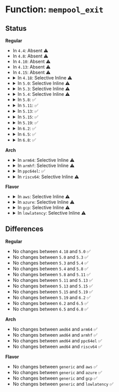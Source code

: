 # Function: <code>mempool_exit</code>

## Status
<b>Regular</b>
<ul>
<li>
In <code>4.4</code>: Absent ⚠️
</li>
<li>
In <code>4.8</code>: Absent ⚠️
</li>
<li>
In <code>4.10</code>: Absent ⚠️
</li>
<li>
In <code>4.13</code>: Absent ⚠️
</li>
<li>
In <code>4.15</code>: Absent ⚠️
</li>
<li>
<details>
<summary>In <code>4.18</code>: Selective Inline ⚠️</summary>

```c
void mempool_exit(mempool_t *pool);
```

**Collision:** Unique Global

**Inline:** Selective

**Transformation:** False

**Instances:**

```
In mm/mempool.c (ffffffff811f0f80)
Location: mm/mempool.c:151
Inline: True
Direct callers:
  - mm/mempool.c:mempool_destroy
  - block/bio.c:bioset_exit
  - block/bio.c:bioset_exit
  - block/bio-integrity.c:bioset_integrity_free
  - block/bio-integrity.c:bioset_integrity_free
  - drivers/md/dm-io.c:dm_io_client_destroy
  - drivers/md/dm-io.c:dm_io_client_create
  - drivers/md/dm-kcopyd.c:dm_kcopyd_client_destroy
  - drivers/md/dm-kcopyd.c:dm_kcopyd_client_create
```
**Symbols:**

```
ffffffff811f0f80-ffffffff811f0fe7: mempool_exit (STB_GLOBAL)
```
</details>
</li>
<li>
<details>
<summary>In <code>5.0</code>: Selective Inline ⚠️</summary>

```c
void mempool_exit(mempool_t *pool);
```

**Collision:** Unique Global

**Inline:** Selective

**Transformation:** False

**Instances:**

```
In mm/mempool.c (ffffffff81202de0)
Location: mm/mempool.c:151
Inline: True
Direct callers:
  - mm/mempool.c:mempool_destroy
  - block/bio.c:bioset_exit
  - block/bio.c:bioset_exit
  - block/bio-integrity.c:bioset_integrity_free
  - block/bio-integrity.c:bioset_integrity_free
  - drivers/md/dm-io.c:dm_io_client_destroy
  - drivers/md/dm-io.c:dm_io_client_create
  - drivers/md/dm-kcopyd.c:dm_kcopyd_client_destroy
  - drivers/md/dm-kcopyd.c:dm_kcopyd_client_create
```
**Symbols:**

```
ffffffff81202de0-ffffffff81202e47: mempool_exit (STB_GLOBAL)
```
</details>
</li>
<li>
<details>
<summary>In <code>5.3</code>: Selective Inline ⚠️</summary>

```c
void mempool_exit(mempool_t *pool);
```

**Collision:** Unique Global

**Inline:** Selective

**Transformation:** False

**Instances:**

```
In mm/mempool.c (ffffffff8121a1e0)
Location: mm/mempool.c:151
Inline: True
Direct callers:
  - mm/mempool.c:mempool_destroy
  - block/bio.c:bioset_exit
  - block/bio.c:bioset_exit
  - block/bio-integrity.c:bioset_integrity_free
  - block/bio-integrity.c:bioset_integrity_free
  - drivers/md/dm-io.c:dm_io_client_destroy
  - drivers/md/dm-io.c:dm_io_client_create
  - drivers/md/dm-kcopyd.c:dm_kcopyd_client_destroy
  - drivers/md/dm-kcopyd.c:dm_kcopyd_client_create
```
**Symbols:**

```
ffffffff8121a1e0-ffffffff8121a236: mempool_exit (STB_GLOBAL)
```
</details>
</li>
<li>
<details>
<summary>In <code>5.4</code>: Selective Inline ⚠️</summary>

```c
void mempool_exit(mempool_t *pool);
```

**Collision:** Unique Global

**Inline:** Selective

**Transformation:** False

**Instances:**

```
In mm/mempool.c (ffffffff81227b50)
Location: mm/mempool.c:151
Inline: True
Direct callers:
  - mm/mempool.c:mempool_destroy
  - block/bio.c:bioset_exit
  - block/bio.c:bioset_exit
  - block/bio-integrity.c:bioset_integrity_free
  - block/bio-integrity.c:bioset_integrity_free
  - drivers/md/dm-io.c:dm_io_client_destroy
  - drivers/md/dm-io.c:dm_io_client_create
  - drivers/md/dm-kcopyd.c:dm_kcopyd_client_destroy
  - drivers/md/dm-kcopyd.c:dm_kcopyd_client_create
```
**Symbols:**

```
ffffffff81227b50-ffffffff81227ba6: mempool_exit (STB_GLOBAL)
```
</details>
</li>
<li>
<details>
<summary>In <code>5.8</code>: ✅</summary>

```c
void mempool_exit(mempool_t *pool);
```

**Collision:** Unique Global

**Inline:** No

**Transformation:** False

**Instances:**

```
In mm/mempool.c (ffffffff812544c0)
Location: mm/mempool.c:151
Inline: False
Direct callers:
  - mm/mempool.c:mempool_destroy
  - block/bio.c:bioset_init
  - block/bio.c:bioset_init
  - block/bio-integrity.c:bioset_integrity_free
  - block/bio-integrity.c:bioset_integrity_free
  - drivers/md/md.c:md_free
  - drivers/md/dm-io.c:dm_io_client_destroy
  - drivers/md/dm-io.c:dm_io_client_create
  - drivers/md/dm-kcopyd.c:dm_kcopyd_client_destroy
  - drivers/md/dm-kcopyd.c:dm_kcopyd_client_create
```
**Symbols:**

```
ffffffff812544c0-ffffffff81254516: mempool_exit (STB_GLOBAL)
```
</details>
</li>
<li>
<details>
<summary>In <code>5.11</code>: ✅</summary>

```c
void mempool_exit(mempool_t *pool);
```

**Collision:** Unique Global

**Inline:** No

**Transformation:** False

**Instances:**

```
In mm/mempool.c (ffffffff8125f0b0)
Location: mm/mempool.c:149
Inline: False
Direct callers:
  - mm/mempool.c:mempool_destroy
  - block/bio.c:bioset_init
  - block/bio.c:bioset_init
  - block/bio-integrity.c:bioset_integrity_free
  - block/bio-integrity.c:bioset_integrity_free
  - drivers/md/md.c:md_free
  - drivers/md/dm-io.c:dm_io_client_destroy
  - drivers/md/dm-io.c:dm_io_client_create
  - drivers/md/dm-kcopyd.c:dm_kcopyd_client_destroy
  - drivers/md/dm-kcopyd.c:dm_kcopyd_client_create
```
**Symbols:**

```
ffffffff8125f0b0-ffffffff8125f128: mempool_exit (STB_GLOBAL)
```
</details>
</li>
<li>
<details>
<summary>In <code>5.13</code>: ✅</summary>

```c
void mempool_exit(mempool_t *pool);
```

**Collision:** Unique Global

**Inline:** No

**Transformation:** False

**Instances:**

```
In mm/mempool.c (ffffffff81263c20)
Location: mm/mempool.c:149
Inline: False
Direct callers:
  - mm/mempool.c:mempool_destroy
  - block/bio.c:bioset_exit
  - block/bio.c:bioset_exit
  - block/bio-integrity.c:bioset_integrity_free
  - block/bio-integrity.c:bioset_integrity_free
  - drivers/md/dm-io.c:dm_io_client_destroy
  - drivers/md/dm-io.c:dm_io_client_create
  - drivers/md/dm-kcopyd.c:dm_kcopyd_client_destroy
  - drivers/md/dm-kcopyd.c:dm_kcopyd_client_create
```
**Symbols:**

```
ffffffff81263c20-ffffffff81263c98: mempool_exit (STB_GLOBAL)
```
</details>
</li>
<li>
<details>
<summary>In <code>5.15</code>: ✅</summary>

```c
void mempool_exit(mempool_t *pool);
```

**Collision:** Unique Global

**Inline:** No

**Transformation:** False

**Instances:**

```
In mm/mempool.c (ffffffff812a0200)
Location: mm/mempool.c:151
Inline: False
Direct callers:
  - mm/mempool.c:mempool_destroy
  - block/bio.c:bioset_exit
  - block/bio.c:bioset_exit
  - block/bio-integrity.c:bioset_integrity_free
  - block/bio-integrity.c:bioset_integrity_free
  - drivers/md/dm-io.c:dm_io_client_destroy
  - drivers/md/dm-io.c:dm_io_client_create
  - drivers/md/dm-kcopyd.c:dm_kcopyd_client_destroy
  - drivers/md/dm-kcopyd.c:dm_kcopyd_client_create
```
**Symbols:**

```
ffffffff812a0200-ffffffff812a0278: mempool_exit (STB_GLOBAL)
```
</details>
</li>
<li>
<details>
<summary>In <code>5.19</code>: ✅</summary>

```c
void mempool_exit(mempool_t *pool);
```

**Collision:** Unique Global

**Inline:** No

**Transformation:** False

**Instances:**

```
In mm/mempool.c (ffffffff812f77e0)
Location: mm/mempool.c:150
Inline: False
Direct callers:
  - mm/mempool.c:mempool_init_node
  - mm/mempool.c:mempool_destroy
  - fs/notify/fanotify/fanotify.c:fanotify_free_group_priv
  - block/bio.c:bioset_exit
  - block/bio.c:bioset_exit
  - block/bio-integrity.c:bioset_integrity_free
  - block/bio-integrity.c:bioset_integrity_free
  - block/bio-integrity.c:bioset_integrity_create
  - drivers/md/dm-io.c:dm_io_client_destroy
  - drivers/md/dm-io.c:dm_io_client_create
  - drivers/md/dm-kcopyd.c:dm_kcopyd_client_destroy
  - drivers/md/dm-kcopyd.c:dm_kcopyd_client_create
```
**Symbols:**

```
ffffffff812f77e0-ffffffff812f7866: mempool_exit (STB_GLOBAL)
```
</details>
</li>
<li>
<details>
<summary>In <code>6.2</code>: ✅</summary>

```c
void mempool_exit(mempool_t *pool);
```

**Collision:** Unique Global

**Inline:** No

**Transformation:** False

**Instances:**

```
In mm/mempool.c (ffffffff81361140)
Location: mm/mempool.c:156
Inline: False
Direct callers:
  - mm/mempool.c:mempool_init_node
  - mm/mempool.c:mempool_destroy
  - fs/notify/fanotify/fanotify.c:fanotify_free_group_priv
  - block/bio.c:bioset_exit
  - block/bio.c:bioset_exit
  - block/bio-integrity.c:bioset_integrity_free
  - block/bio-integrity.c:bioset_integrity_free
  - block/bio-integrity.c:bioset_integrity_create
  - drivers/md/dm-io.c:dm_io_client_destroy
  - drivers/md/dm-io.c:dm_io_client_create
  - drivers/md/dm-kcopyd.c:dm_kcopyd_client_destroy
  - drivers/md/dm-kcopyd.c:dm_kcopyd_client_create
```
**Symbols:**

```
ffffffff81361140-ffffffff813611db: mempool_exit (STB_GLOBAL)
```
</details>
</li>
<li>
<details>
<summary>In <code>6.5</code>: ✅</summary>

```c
void mempool_exit(mempool_t *pool);
```

**Collision:** Unique Global

**Inline:** No

**Transformation:** False

**Instances:**

```
In mm/mempool.c (ffffffff81393500)
Location: mm/mempool.c:156
Inline: False
Direct callers:
  - mm/mempool.c:mempool_init_node
  - mm/mempool.c:mempool_destroy
  - fs/notify/fanotify/fanotify.c:fanotify_free_group_priv
  - block/bio.c:bioset_exit
  - block/bio.c:bioset_exit
  - block/bio-integrity.c:bioset_integrity_free
  - block/bio-integrity.c:bioset_integrity_free
  - block/bio-integrity.c:bioset_integrity_create
  - drivers/md/dm-io.c:dm_io_client_destroy
  - drivers/md/dm-io.c:dm_io_client_create
  - drivers/md/dm-kcopyd.c:dm_kcopyd_client_destroy
  - drivers/md/dm-kcopyd.c:dm_kcopyd_client_create
```
**Symbols:**

```
ffffffff81393500-ffffffff8139359b: mempool_exit (STB_GLOBAL)
```
</details>
</li>
<li>
<details>
<summary>In <code>6.8</code>: ✅</summary>

```c
void mempool_exit(mempool_t *pool);
```

**Collision:** Unique Global

**Inline:** No

**Transformation:** False

**Instances:**

```
In mm/mempool.c (ffffffff813bd1b0)
Location: mm/mempool.c:166
Inline: False
Direct callers:
  - mm/mempool.c:mempool_init_node
  - mm/mempool.c:mempool_destroy
  - fs/notify/fanotify/fanotify.c:fanotify_free_group_priv
  - block/bio.c:bioset_exit
  - block/bio.c:bioset_exit
  - block/bio-integrity.c:bioset_integrity_free
  - block/bio-integrity.c:bioset_integrity_free
  - block/bio-integrity.c:bioset_integrity_create
  - drivers/md/dm-io.c:dm_io_client_destroy
  - drivers/md/dm-io.c:dm_io_client_create
  - drivers/md/dm-kcopyd.c:dm_kcopyd_client_destroy
  - drivers/md/dm-kcopyd.c:dm_kcopyd_client_create
```
**Symbols:**

```
ffffffff813bd1b0-ffffffff813bd24b: mempool_exit (STB_GLOBAL)
```
</details>
</li>
</ul>
<b>Arch</b>
<ul>
<li>
<details>
<summary>In <code>arm64</code>: Selective Inline ⚠️</summary>

```c
void mempool_exit(mempool_t *pool);
```

**Collision:** Unique Global

**Inline:** Selective

**Transformation:** False

**Instances:**

```
In mm/mempool.c (ffff8000102b5070)
Location: mm/mempool.c:151
Inline: True
Direct callers:
  - mm/mempool.c:mempool_destroy
  - block/bio.c:bioset_exit
  - block/bio.c:bioset_exit
  - block/bio-integrity.c:bioset_integrity_free
  - block/bio-integrity.c:bioset_integrity_free
  - drivers/md/dm-io.c:dm_io_client_destroy
  - drivers/md/dm-io.c:dm_io_client_create
  - drivers/md/dm-kcopyd.c:dm_kcopyd_client_destroy
  - drivers/md/dm-kcopyd.c:dm_kcopyd_client_create
```
**Symbols:**

```
ffff8000102b5070-ffff8000102b50d8: mempool_exit (STB_GLOBAL)
```
</details>
</li>
<li>
<details>
<summary>In <code>armhf</code>: Selective Inline ⚠️</summary>

```c
void mempool_exit(mempool_t *pool);
```

**Collision:** Unique Global

**Inline:** Selective

**Transformation:** False

**Instances:**

```
In mm/mempool.c (c04e2450)
Location: mm/mempool.c:151
Inline: True
Direct callers:
  - mm/mempool.c:mempool_destroy
  - block/bio.c:bioset_exit
  - block/bio.c:bioset_exit
  - block/bio-integrity.c:bioset_integrity_free
  - block/bio-integrity.c:bioset_integrity_free
  - drivers/md/dm-io.c:dm_io_client_destroy
  - drivers/md/dm-io.c:dm_io_client_create
  - drivers/md/dm-kcopyd.c:dm_kcopyd_client_destroy
  - drivers/md/dm-kcopyd.c:dm_kcopyd_client_create
```
**Symbols:**

```
c04e2450-c04e24c0: mempool_exit (STB_GLOBAL)
```
</details>
</li>
<li>
<details>
<summary>In <code>ppc64el</code>: ✅</summary>

```c
void mempool_exit(mempool_t *pool);
```

**Collision:** Unique Global

**Inline:** No

**Transformation:** False

**Instances:**

```
In mm/mempool.c (c00000000036c140)
Location: mm/mempool.c:151
Inline: False
Direct callers:
  - mm/mempool.c:mempool_destroy
  - block/bio.c:bioset_exit
  - block/bio.c:bioset_exit
  - block/bio-integrity.c:bioset_integrity_free
  - block/bio-integrity.c:bioset_integrity_free
  - drivers/md/dm-io.c:dm_io_client_destroy
  - drivers/md/dm-io.c:dm_io_client_create
  - drivers/md/dm-kcopyd.c:dm_kcopyd_client_destroy
  - drivers/md/dm-kcopyd.c:dm_kcopyd_client_create
```
**Symbols:**

```
c00000000036c140-c00000000036c1d0: mempool_exit (STB_GLOBAL)
```
</details>
</li>
<li>
<details>
<summary>In <code>riscv64</code>: Selective Inline ⚠️</summary>

```c
void mempool_exit(mempool_t *pool);
```

**Collision:** Unique Global

**Inline:** Selective

**Transformation:** False

**Instances:**

```
In mm/mempool.c (ffffffe0001da0f6)
Location: mm/mempool.c:151
Inline: True
Direct callers:
  - mm/mempool.c:mempool_destroy
  - block/bio.c:bioset_exit
  - block/bio.c:bioset_exit
  - block/bio-integrity.c:bioset_integrity_free
  - block/bio-integrity.c:bioset_integrity_free
  - drivers/md/dm-io.c:dm_io_client_destroy
  - drivers/md/dm-io.c:dm_io_client_create
  - drivers/md/dm-kcopyd.c:dm_kcopyd_client_destroy
  - drivers/md/dm-kcopyd.c:dm_kcopyd_client_create
```
**Symbols:**

```
ffffffe0001da0f6-ffffffe0001da152: mempool_exit (STB_GLOBAL)
```
</details>
</li>
</ul>
<b>Flavor</b>
<ul>
<li>
<details>
<summary>In <code>aws</code>: Selective Inline ⚠️</summary>

```c
void mempool_exit(mempool_t *pool);
```

**Collision:** Unique Global

**Inline:** Selective

**Transformation:** False

**Instances:**

```
In mm/mempool.c (ffffffff812201a0)
Location: mm/mempool.c:151
Inline: True
Direct callers:
  - mm/mempool.c:mempool_destroy
  - block/bio.c:bioset_exit
  - block/bio.c:bioset_exit
  - block/bio-integrity.c:bioset_integrity_free
  - block/bio-integrity.c:bioset_integrity_free
  - drivers/md/dm-io.c:dm_io_client_destroy
  - drivers/md/dm-io.c:dm_io_client_create
  - drivers/md/dm-kcopyd.c:dm_kcopyd_client_destroy
  - drivers/md/dm-kcopyd.c:dm_kcopyd_client_create
```
**Symbols:**

```
ffffffff812201a0-ffffffff812201f6: mempool_exit (STB_GLOBAL)
```
</details>
</li>
<li>
<details>
<summary>In <code>azure</code>: Selective Inline ⚠️</summary>

```c
void mempool_exit(mempool_t *pool);
```

**Collision:** Unique Global

**Inline:** Selective

**Transformation:** False

**Instances:**

```
In mm/mempool.c (ffffffff81213350)
Location: mm/mempool.c:151
Inline: True
Direct callers:
  - mm/mempool.c:mempool_destroy
  - block/bio.c:bioset_exit
  - block/bio.c:bioset_exit
  - block/bio-integrity.c:bioset_integrity_free
  - block/bio-integrity.c:bioset_integrity_free
  - drivers/md/dm-io.c:dm_io_client_destroy
  - drivers/md/dm-io.c:dm_io_client_create
  - drivers/md/dm-kcopyd.c:dm_kcopyd_client_destroy
  - drivers/md/dm-kcopyd.c:dm_kcopyd_client_create
```
**Symbols:**

```
ffffffff81213350-ffffffff812133a6: mempool_exit (STB_GLOBAL)
```
</details>
</li>
<li>
<details>
<summary>In <code>gcp</code>: Selective Inline ⚠️</summary>

```c
void mempool_exit(mempool_t *pool);
```

**Collision:** Unique Global

**Inline:** Selective

**Transformation:** False

**Instances:**

```
In mm/mempool.c (ffffffff8121df40)
Location: mm/mempool.c:151
Inline: True
Direct callers:
  - mm/mempool.c:mempool_destroy
  - block/bio.c:bioset_exit
  - block/bio.c:bioset_exit
  - block/bio-integrity.c:bioset_integrity_free
  - block/bio-integrity.c:bioset_integrity_free
  - drivers/md/dm-io.c:dm_io_client_destroy
  - drivers/md/dm-io.c:dm_io_client_create
  - drivers/md/dm-kcopyd.c:dm_kcopyd_client_destroy
  - drivers/md/dm-kcopyd.c:dm_kcopyd_client_create
```
**Symbols:**

```
ffffffff8121df40-ffffffff8121df96: mempool_exit (STB_GLOBAL)
```
</details>
</li>
<li>
<details>
<summary>In <code>lowlatency</code>: Selective Inline ⚠️</summary>

```c
void mempool_exit(mempool_t *pool);
```

**Collision:** Unique Global

**Inline:** Selective

**Transformation:** False

**Instances:**

```
In mm/mempool.c (ffffffff8122cfb0)
Location: mm/mempool.c:151
Inline: True
Direct callers:
  - mm/mempool.c:mempool_destroy
  - block/bio.c:bioset_exit
  - block/bio.c:bioset_exit
  - block/bio-integrity.c:bioset_integrity_free
  - block/bio-integrity.c:bioset_integrity_free
  - drivers/md/dm-io.c:dm_io_client_destroy
  - drivers/md/dm-io.c:dm_io_client_create
  - drivers/md/dm-kcopyd.c:dm_kcopyd_client_destroy
  - drivers/md/dm-kcopyd.c:dm_kcopyd_client_create
```
**Symbols:**

```
ffffffff8122cfb0-ffffffff8122d006: mempool_exit (STB_GLOBAL)
```
</details>
</li>
</ul>

## Differences
<b>Regular</b>
<ul>
<li>
No changes between <code>4.18</code> and <code>5.0</code> ✅
</li>
<li>
No changes between <code>5.0</code> and <code>5.3</code> ✅
</li>
<li>
No changes between <code>5.3</code> and <code>5.4</code> ✅
</li>
<li>
No changes between <code>5.4</code> and <code>5.8</code> ✅
</li>
<li>
No changes between <code>5.8</code> and <code>5.11</code> ✅
</li>
<li>
No changes between <code>5.11</code> and <code>5.13</code> ✅
</li>
<li>
No changes between <code>5.13</code> and <code>5.15</code> ✅
</li>
<li>
No changes between <code>5.15</code> and <code>5.19</code> ✅
</li>
<li>
No changes between <code>5.19</code> and <code>6.2</code> ✅
</li>
<li>
No changes between <code>6.2</code> and <code>6.5</code> ✅
</li>
<li>
No changes between <code>6.5</code> and <code>6.8</code> ✅
</li>
</ul>
<b>Arch</b>
<ul>
<li>
No changes between <code>amd64</code> and <code>arm64</code> ✅
</li>
<li>
No changes between <code>amd64</code> and <code>armhf</code> ✅
</li>
<li>
No changes between <code>amd64</code> and <code>ppc64el</code> ✅
</li>
<li>
No changes between <code>amd64</code> and <code>riscv64</code> ✅
</li>
</ul>
<b>Flavor</b>
<ul>
<li>
No changes between <code>generic</code> and <code>aws</code> ✅
</li>
<li>
No changes between <code>generic</code> and <code>azure</code> ✅
</li>
<li>
No changes between <code>generic</code> and <code>gcp</code> ✅
</li>
<li>
No changes between <code>generic</code> and <code>lowlatency</code> ✅
</li>
</ul>
